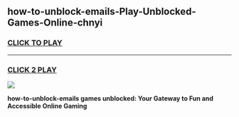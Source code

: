 
## how-to-unblock-emails-Play-Unblocked-Games-Online-chnyi
<h3>
<a href="https://premium76.site?title=how-to-unblock-emails&ref=25A">CLICK TO PLAY</a></h3>
<hr>

<h3>
<a href="https://premium76.site?title=how-to-unblock-emails&ref=25A">CLICK 2 PLAY</a>
  
</h3>

<a href="https://premium76.site?title=how-to-unblock-emails&ref=25A"><img src="https://clearcache.store/games.png"></a>


**how-to-unblock-emails games unblocked: Your Gateway to Fun and Accessible Online Gaming**
